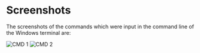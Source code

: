 # Screenshots
The screenshots of the commands which were input in the command line of the Windows terminal are:

<img src="https://github.com/Namya13Jain/CWiCS-Base/assets/100767035/a36d945a-5f30-4582-9324-b7e88728c20b" alt="CMD 1">
<img src="https://github.com/Namya13Jain/CWiCS-Base/assets/100767035/f9ba676c-f63e-400b-a2d2-47b6d7f34eb3" alt="CMD 2">






